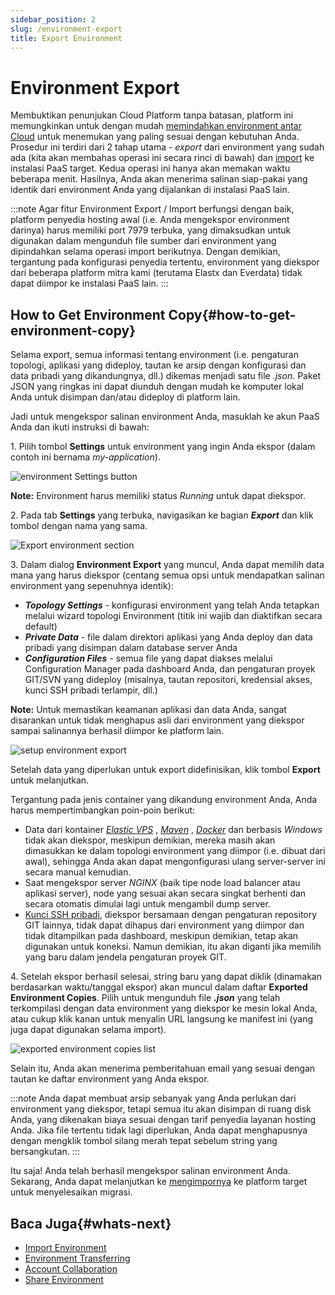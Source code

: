 ```yaml
---
sidebar_position: 2
slug: /environment-export
title: Export Environment
---
```

# Environment Export

Membuktikan penunjukan Cloud Platform tanpa batasan, platform ini memungkinkan untuk dengan mudah [memindahkan environment antar Cloud](<https://docs.dewacloud.com/docs/how-to-migrate-application/>) untuk menemukan yang paling sesuai dengan kebutuhan Anda. Prosedur ini terdiri dari 2 tahap utama - _export_ dari environment yang sudah ada (kita akan membahas operasi ini secara rinci di bawah) dan [import](<https://docs.dewacloud.com/docs/environment-import/>) ke instalasi PaaS target. Kedua operasi ini hanya akan memakan waktu beberapa menit. Hasilnya, Anda akan menerima salinan siap-pakai yang identik dari environment Anda yang dijalankan di instalasi PaaS lain.

:::note 
Agar fitur Environment Export / Import berfungsi dengan baik, platform penyedia hosting awal (i.e. Anda mengekspor environment darinya) harus memiliki port 7979 terbuka, yang dimaksudkan untuk digunakan dalam mengunduh file sumber dari environment yang dipindahkan selama operasi import berikutnya. Dengan demikian, tergantung pada konfigurasi penyedia tertentu, environment yang diekspor dari beberapa platform mitra kami (terutama Elastx dan Everdata) tidak dapat diimpor ke instalasi PaaS lain. 
:::

## How to Get Environment Copy{#how-to-get-environment-copy}

Selama export, semua informasi tentang environment (i.e. pengaturan topologi, aplikasi yang dideploy, tautan ke arsip dengan konfigurasi dan data pribadi yang dikandungnya, dll.) dikemas menjadi satu file _.json_. Paket JSON yang ringkas ini dapat diunduh dengan mudah ke komputer lokal Anda untuk disimpan dan/atau dideploy di platform lain.

Jadi untuk mengekspor salinan environment Anda, masuklah ke akun PaaS Anda dan ikuti instruksi di bawah:

1\. Pilih tombol **Settings** untuk environment yang ingin Anda ekspor (dalam contoh ini bernama _my-application_).

<img src="https://assets.dewacloud.com/dewacloud-docs/environment-management/environment-export-and-import/export-environment/1.png" alt="environment Settings button" max-width="100%"/>

**Note:** Environment harus memiliki status _Running_ untuk dapat diekspor.

2\. Pada tab **Settings** yang terbuka, navigasikan ke bagian _**Export**_ dan klik tombol dengan nama yang sama.

<img src="https://assets.dewacloud.com/dewacloud-docs/environment-management/environment-export-and-import/export-environment/2.png" alt="Export environment section" max-width="100%"/>

3\. Dalam dialog **Environment Export** yang muncul, Anda dapat memilih data mana yang harus diekspor (centang semua opsi untuk mendapatkan salinan environment yang sepenuhnya identik):

  * _**Topology Settings**_ \- konfigurasi environment yang telah Anda tetapkan melalui wizard topologi Environment (titik ini wajib dan diaktifkan secara default)
  * _**Private Data**_ \- file dalam direktori aplikasi yang Anda deploy dan data pribadi yang disimpan dalam database server Anda
  * _**Configuration Files**_ \- semua file yang dapat diakses melalui Configuration Manager pada dashboard Anda, dan pengaturan proyek GIT/SVN yang dideploy (misalnya, tautan repositori, kredensial akses, kunci SSH pribadi terlampir, dll.)

**Note:** Untuk memastikan keamanan aplikasi dan data Anda, sangat disarankan untuk tidak menghapus asli dari environment yang diekspor sampai salinannya berhasil diimpor ke platform lain.

<img src="https://assets.dewacloud.com/dewacloud-docs/environment-management/environment-export-and-import/export-environment/3.png" alt="setup environment export" max-width="100%"/>

Setelah data yang diperlukan untuk export didefinisikan, klik tombol **Export** untuk melanjutkan.

Tergantung pada jenis container yang dikandung environment Anda, Anda harus mempertimbangkan poin-poin berikut:

  * Data dari kontainer _[Elastic VPS](<https://docs.dewacloud.com/docs/vps/>)_ , _[Maven](<https://docs.dewacloud.com/docs/java-vcs-deployment/>)_ , _[Docker](<https://docs.dewacloud.com/docs/container-types/>)_ dan berbasis _Windows_ tidak akan diekspor, meskipun demikian, mereka masih akan dimasukkan ke dalam topologi environment yang diimpor (i.e. dibuat dari awal), sehingga Anda akan dapat mengonfigurasi ulang server-server ini secara manual kemudian.
  * Saat mengekspor server _NGINX_ (baik tipe node load balancer atau aplikasi server), node yang sesuai akan secara singkat berhenti dan secara otomatis dimulai lagi untuk mengambil dump server.
  * [Kunci SSH pribadi](<https://docs.dewacloud.com/docs/git-ssh/>), diekspor bersamaan dengan pengaturan repository GIT lainnya, tidak dapat dihapus dari environment yang diimpor dan tidak ditampilkan pada dashboard, meskipun demikian, tetap akan digunakan untuk koneksi. Namun demikian, itu akan diganti jika memilih yang baru dalam jendela pengaturan proyek GIT.

4\. Setelah ekspor berhasil selesai, string baru yang dapat diklik (dinamakan berdasarkan waktu/tanggal ekspor) akan muncul dalam daftar **Exported Environment Copies**. Pilih untuk mengunduh file _**.json**_ yang telah terkompilasi dengan data environment yang diekspor ke mesin lokal Anda, atau cukup klik kanan untuk menyalin URL langsung ke manifest ini (yang juga dapat digunakan selama import).

<img src="https://assets.dewacloud.com/dewacloud-docs/environment-management/environment-export-and-import/export-environment/4.png" alt="exported environment copies list" max-width="100%"/>

Selain itu, Anda akan menerima pemberitahuan email yang sesuai dengan tautan ke daftar environment yang Anda ekspor.

:::note 
Anda dapat membuat arsip sebanyak yang Anda perlukan dari environment yang diekspor, tetapi semua itu akan disimpan di ruang disk Anda, yang dikenakan biaya sesuai dengan tarif penyedia layanan hosting Anda. Jika file tertentu tidak lagi diperlukan, Anda dapat menghapusnya dengan mengklik tombol silang merah tepat sebelum string yang bersangkutan. 
:::

Itu saja! Anda telah berhasil mengekspor salinan environment Anda. Sekarang, Anda dapat melanjutkan ke [mengimpornya](<https://docs.dewacloud.com/docs/environment-import/>) ke platform target untuk menyelesaikan migrasi.

## Baca Juga{#whats-next}

  * [Import Environment](<https://docs.dewacloud.com/docs/environment-import/>)
  * [Environment Transferring](<https://docs.dewacloud.com/docs/environment-transferring/>)
  * [Account Collaboration](<https://docs.dewacloud.com/docs/account-collaboration/>)
  * [Share Environment](<https://docs.dewacloud.com/docs/share-environment/>)
